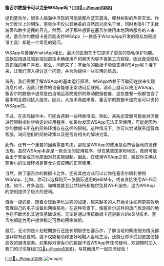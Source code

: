 **塞舌尔数据卡可以注册WSApp吗？[[TG💪+ @esim1088](https://t.me/s/esim1088)]**

提到塞舌尔，很多人脑海中浮现的可能是那片蓝天碧海、椰林树影的热带天堂。作为印度洋上的明珠，塞舌尔不仅以其绝美的自然风光闻名于世，同时也吸引了无数游客和数字游民的目光。然而，对于那些想要在塞舌尔使用本地网络服务的人来说，塞舌尔的数据卡是否能支持WSApp（一款基于WhatsApp开发的隐私加密通讯工具）却是一个常见的疑问。

WSApp与普通WhatsApp相比，最大的区别在于它提供了更高的隐私保护功能。这款应用通过端到端加密技术确保用户的聊天内容不被第三方窥探，因此备受隐私意识强的用户喜爱。那么，问题来了：塞舌尔的数据卡能否支持WSApp呢？接下来，让我们深入探讨这个问题，并为你提供一些实用的信息。

首先，我们需要了解WSApp的基本运行原理。WSApp依赖于互联网连接来实现消息传递，因此只要你的设备能够正常访问互联网，理论上就可以使用WSApp。塞舌尔的数据卡通常是由当地运营商提供的移动数据套餐，这些套餐一般都包含了基本的互联网接入服务。因此，从技术角度来看，塞舌尔的数据卡是完全可以支持WSApp的。

不过，在实际操作中，可能会遇到一些特殊情况。例如，某些运营商可能会对流量进行限制或封禁特定的应用程序。如果你发现WSApp无法正常使用，可能是因为你的数据卡所在的网络环境存在这样的限制。这种情况下，你可以尝试联系运营商客服，询问他们的网络政策以及是否有相关的解决方案。

此外，还有一个重要的因素需要考虑，那就是WSApp的使用是否符合当地的法律法规。虽然WSApp本身是一款合法的应用程序，但在某些国家和地区，政府可能会出于安全或其他原因对其实施限制。因此，在使用WSApp之前，建议你先确认塞舌尔的法律环境是否允许该应用的正常使用。

当然，除了塞舌尔的数据卡之外，还有其他方式可以让你在塞舌尔顺利使用WSApp。比如，你可以选择购买一张国际通用的eSIM卡，或者直接使用Wi-Fi网络。如今，许多酒店、咖啡馆甚至公共场所都提供免费Wi-Fi服务，这为WSApp的使用提供了极大的便利。

值得一提的是，随着全球数字化进程的加速，越来越多的人开始关注如何更高效地管理自己的电子设备和网络服务。在这种背景下，像塞舌尔这样的热门旅游目的地也在不断优化其通信基础设施。无论是通过传统数据卡还是新兴的eSIM技术，塞舌尔都能为用户提供稳定可靠的网络体验。

最后，无论你是计划短期旅行还是长期居住在塞舌尔，了解当地的网络服务情况都是非常有必要的。这不仅能帮助你更好地融入当地生活，还能让你享受到更加便捷高效的通讯服务。如果你对塞舌尔的数据卡或WSApp有任何疑问，欢迎随时加入我们的讨论群组[[TG💪+ @esim1088](https://t.me/s/esim1088)]，与其他用户一起交流经验！

[[TG💪+ @esim1088](https://t.me/s/esim1088) ![Image](https://i.postimg.cc/4NQfJmqS/Snipaste-2025-05-13-00-14-12.png)]